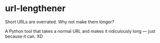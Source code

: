 # url-lengthener

Short URLs are overrated. Why not make them longer?

A Python tool that takes a normal URL and makes it ridiculously long — just because it can. XD
